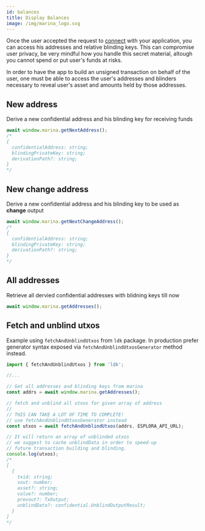 ```yaml
---
id: balances
title: Display Balances
image: /img/marina_logo.svg
---
```


Once the user accepted the request to [connect](connect.md) with your application, you can access his addresses and relative blinding keys. This can compromise user privacy, be very mindful how you handle this secret material, altough you cannot spend or put user's funds at risks.

In order to have the app to build an unsigned transaction on behalf of the user, one must be able to access the user's addresses and blinders necessary to reveal user's asset and amounts held by those addresses.


## New address

Derive a new confidential address and his blinding key for receiving funds
```js
await window.marina.getNextAddress();
/*
{
  confidentialAddress: string;
  blindingPrivateKey: string;
  derivationPath?: string;
}
*/
```

## New change address

Derive a new confidential address and his blinding key to be used as **change** output
```js
await window.marina.getNextChangeAddress();
/*
{
  confidentialAddress: string;
  blindingPrivateKey: string;
  derivationPath?: string;
}
*/
```

## All addresses 

Retrieve all dervied confidential addresses with blidning keys till now
```js
await window.marina.getAddresses();
```


## Fetch and unblind utxos


Example using `fetchAndUnblindUtxos` from `ldk` package. In production prefer generator syntax exposed via `fetchAndUnblindUtxosGenerator` method instead.

```jsx
import { fetchAndUnblindUtxos } from 'ldk';

//...

// Get all addresses and blinding keys from marina
const addrs = await window.marina.getAddresses();

// fetch and unblind all utxos for given array of address
//
// THIS CAN TAKE A LOT OF TIME TO COMPLETE!
// use fetchAndUnblindUtxosGenerator instead
const utxos = await fetchAndUnblindUtxos(addrs, ESPLORA_API_URL);

// It will return an array of unblinded utxos
// we suggest to cache unblindData in order to speed-up 
// future transaction building and blinding.
console.log(utxos);
/* 
[
  {
    txid: string;
    vout: number;
    asset?: string;
    value?: number;
    prevout?: TxOutput;
    unblindData?: confidential.UnblindOutputResult;
  }
] 
*/
```


